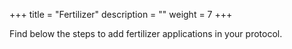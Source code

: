 +++
title = "Fertilizer"
description = ""
weight = 7
+++

Find below the steps to add fertilizer applications in your protocol.

